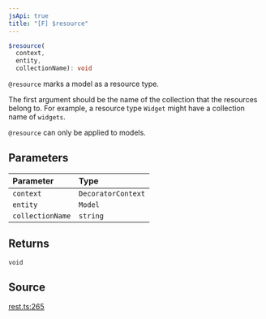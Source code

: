 ```yaml
---
jsApi: true
title: "[F] $resource"
---
```


```ts
$resource(
  context,
  entity,
  collectionName): void
```

`@resource` marks a model as a resource type.

The first argument should be the name of the collection that the resources
belong to. For example, a resource type `Widget` might have a collection
name of `widgets`.

`@resource` can only be applied to models.

## Parameters

| Parameter        | Type               |
| :--------------- | :----------------- |
| `context`        | `DecoratorContext` |
| `entity`         | `Model`            |
| `collectionName` | `string`           |

## Returns

`void`

## Source

[rest.ts:265](https://github.com/markcowl/cadl/blob/1a6d2b70/packages/rest/src/rest.ts#L265)
